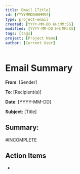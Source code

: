 ```yaml
---
title: Email [Title]
id: [YYYYMMDDHHMMSS]
type: project-email
created: [YYYY-MM-DD HH:MM:SS] 
modified: [YYYY-MM-DD HH:MM:SS]
tags: [tags]
project: [Project Name]
author: [Current User]
---
```


# Email Summary


**From**: [Sender]

**To**: [Recipient(s)]

**Date**: [YYYY-MM-DD]

**Subject**: [Title]

## Summary:

#INCOMPLETE

## Action Items
-

